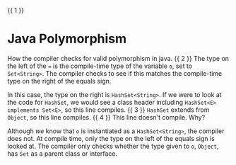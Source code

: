 {{ 1 }}
# Java Polymorphism
How the compiler checks for valid polymorphism in java.
{{ 2 }}
The type on the left of the `=` is the compile-time type of the variable `o`, set to `Set<String>`. The compiler checks to see if this matches the compile-time type on the right of the equals sign.

In this case, the type on the right is `HashSet<String>`. If we were to look at the code for `HashSet`, we would see a class header including `HashSet<E> implements Set<E>`, so this line compiles.
{{ 3 }}
`HashSet` extends from `Object`, so this line compiles.
{{ 4 }}
This line doesn't compile. Why?

Although *we* know that `o` is instantiated as a `HashSet<String>`, the compiler does not. At compile time, only the type on the left of the equals sign is looked at. The compiler only checks whether the type given to `o`, `Object`, has `Set` as a parent class or interface.

